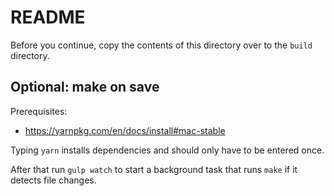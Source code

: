# README

Before you continue, copy the contents of this directory over to the `build` directory.

## Optional: make on save

Prerequisites:
* https://yarnpkg.com/en/docs/install#mac-stable

Typing `yarn` installs dependencies and should only have to be entered once.

After that run `gulp watch` to start a background task that runs `make` if it detects file changes.
